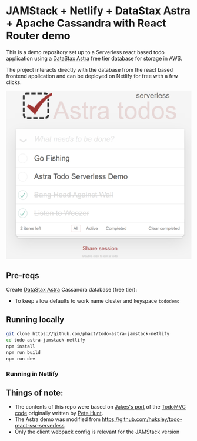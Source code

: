 # JAMStack + Netlify + DataStax Astra + Apache Cassandra with React Router demo

This is a demo repository set up to a Serverless react based todo application
using a [DataStax Astra](https://astra.datastax.com) free tier database for storage in AWS. 

The project interacts directly with the database from the react based frontend application and can be deployed on Netlify for free with a few clicks.

![todo](./todo.png)

## Pre-reqs

Create [DataStax Astra](http://astra.datastax.com) Cassandra database (free tier): 
    
  * To keep allow defaults to work name cluster and keyspace `tododemo` 

## Running locally

```bash
git clone https://github.com/phact/todo-astra-jamstack-netlify
cd todo-astra-jamstack-netlify
npm install
npm run build
npm run dev
```

### Running in Netlify



## Things of note:

 - The contents of this repo were based on [Jakes's port](https://github.com/tjake/todo-astra-react-serverless/) of the [TodoMVC code](https://github.com/tastejs/todomvc/tree/master/examples/react) originally written by [Pete Hunt](https://github.com/petehunt).
 - The Astra demo was modified from https://github.com/huksley/todo-react-ssr-serverless
 - Only the client webpack config is relevant for the JAMStack version
